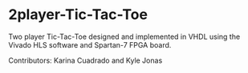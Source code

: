 # 2player-Tic-Tac-Toe
Two player Tic-Tac-Toe designed and implemented in VHDL using the Vivado HLS software and Spartan-7 FPGA board.

Contributors: Karina Cuadrado and Kyle Jonas

